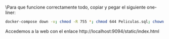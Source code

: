 \Para que funcione correctamente todo, copiar y pegar el siguiente one-liner:

```bash
docker-compose down -v; chmod -R 755 *; chmod 644 Peliculas.sql; chown $USER:$USER Peliculas.sql; docker-compose up --build
```
Accedemos a la web con el enlace http://localhost:9094/static/index.html
